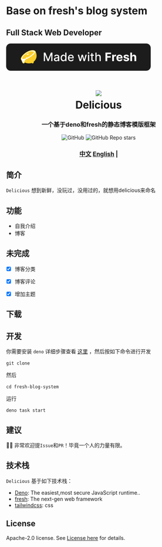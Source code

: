 <!--
 * @Date: 2023-02-21 01:24:24
 * @LastEditors: shijianzhong 994129509@qq.com
 * @LastEditTime: 2023-03-09 14:41:56
 * @FilePath: /www-main/README_EN.md
-->
# Base on fresh's blog system

## Full Stack Web Developer

![Made with Fresh(dark)](./static/fresh-badge-dark.svg)

<h1 align="center">
  <img src="./md/icon.png" width="128" />
  <br>
  Delicious
  <br>
</h1>

<h3 align="center">
一个基于deno和fresh的静态博客模版框架
</h3>

<div align="center">
<img alt="GitHub" src="https://img.shields.io/github/license/shijianzhong/fresh-blog-system?color=%23">
<img alt="GitHub Repo stars" src="https://img.shields.io/github/stars/shijianzhong/fresh-blog-system?style=social">
</div>

<h3 align="center">
<a href="https://github.com/shijianzhong/fresh-blog-system/master/README.md" target="_blank">中文</a>
<a href="https://github.com/shijianzhong/fresh-blog-system/master/README_EN.md">English</a> |
</h3>

## 简介

`Delicious` 想到新鲜，没玩过，没用过的，就想用delicious来命名

## 功能

- 自我介绍
- 博客

## 未完成

- [x] 博客分类
- [x] 博客评论
- [x] 增加主题


## 下载



## 开发

你需要安装 `deno` 详细步骤查看 [这里](https://tauri.app/zh-cn/v1/guides/getting-started/prerequisites) ，然后按如下命令进行开发

```shell
git clone
```

然后

```shell
cd fresh-blog-system
```

运行

```shell
deno task start
```

## 建议

👏🏻 非常欢迎提`Issue`和`PR`！毕竟一个人的力量有限。

## 技术栈

`Delicious` 基于如下技术栈：

- [Deno](https://deno.land/): The easiest,most secure JavaScript runtime..
- [fresh](https://fresh.deno.dev/): The next-gen web framework
- [tailwindcss](https://www.tailwindcss.cn/): css

## License

Apache-2.0 license. See [License here](./LICENSE) for details.
